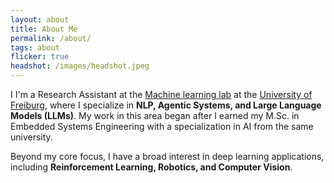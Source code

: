 ```yaml
---
layout: about
title: About Me
permalink: /about/
tags: about
flicker: true
headshot: /images/headshot.jpeg
---
```


I
I'm a Research Assistant at the [Machine learning lab](https://ml.informatik.uni-freiburg.de/) at the [University of Freiburg](https://uni-freiburg.de/en/), where I specialize in __NLP, Agentic Systems, and Large Language Models (LLMs)__. My work in this area began after I earned my M.Sc. in Embedded Systems Engineering with a specialization in AI from the same university.

Beyond my core focus, I have a broad interest in deep learning applications, including __Reinforcement Learning, Robotics, and Computer Vision__.





<style>
.post-header {
  text-align: center; /* Want the About Page header to be in the middle */
}
</style>
